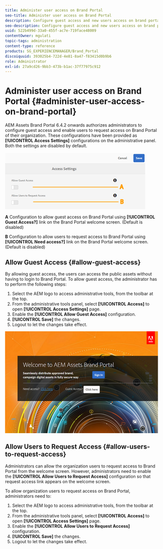 ```yaml
---
title: Administer user access on Brand Portal
seo-title: Administer user access on Brand Portal
description: Configure guest access and new users access on brand portal.
seo-description: Configure guest access and new users access on brand portal.
uuid: 522b499d-33a0-455f-ac7e-719face48009
contentOwner: mgulati
topic-tags: administration
content-type: reference
products: SG_EXPERIENCEMANAGER/Brand_Portal
discoiquuid: 393025b4-722d-4e81-8a47-f83415d0b9b6
role: Administrator
exl-id: 27a9cd26-9bb3-473b-b1ac-37f77975c912
---
```

# Administer user access on Brand Portal {#administer-user-access-on-brand-portal}

AEM Assets Brand Portal 6.4.2 onwards authorizes administrators to configure guest access and enable users to request access on Brand Portal of their organization. These configurations have been provided as **[!UICONTROL Access Settings]** configurations on the administrative panel. Both the settings are disabled by default.

![](assets/access-configs.png)

**A**   Configuration to allow guest access on Brand Portal using **[!UICONTROL Guest Access?]** link on the Brand Portal welcome screen. (Default is disabled)

**B**   Configuration to allow users to request access to Brand Portal using **[!UICONTROL Need access?]** link on the Brand Portal welcome screen. (Default is disabled)

## Allow Guest Access {#allow-guest-access}

By allowing guest access, the users can access the public assets without having to login to Brand Portal. 
To allow guest access, the administrator has to perform the following steps:

1. Select the AEM logo to access administrative tools, from the toolbar at the top.
1. From the administrative tools panel, select **[!UICONTROL Access]** to open **[!UICONTROL Access Settings]** page.
1. Enable the **[!UICONTROL Allow Guest Access]** configuration.
1. **[!UICONTROL Save]** the changes.
1. Logout to let the changes take effect.

![](assets/bp-welcome-screen.png)

## Allow Users to Request Access {#allow-users-to-request-access}

Administrators can allow the organization users to request access to Brand Portal from the welcome screen. However, administrators need to enable the **[!UICONTROL Allow Users to Request Access]** configuration so that request access link appears on the welcome screen.

To allow organization users to request access on Brand Portal, administrators need to:

1. Select the AEM logo to access administrative tools, from the toolbar at the top.
1. From the administrative tools panel, select **[!UICONTROL Access]** to open **[!UICONTROL Access Settings]** page.
1. Enable the **[!UICONTROL Allow Users to Request Access]** configuration.
1. **[!UICONTROL Save]** the changes.
1. Logout to let the changes take effect.
